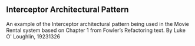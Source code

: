 ## Interceptor Architectural Pattern

An example of the Interceptor architectural pattern being used in the Movie Rental system based on Chapter 1 from Fowler’s Refactoring text.
By Luke O' Loughlin, 19231326